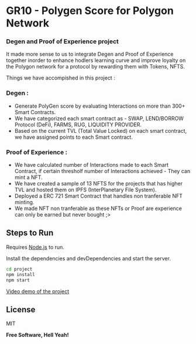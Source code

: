 # GR10 - Polygen Score for Polygon Network

### Degen and Proof of Experience project 

It made more sense to us to integrate Degen and Proof of Experience together inorder to enhance hodlers learning curve and improve loyalty on the Polygon network for a protocol by rewarding them with Tokens, NFTS.

Things we have accompished in this project :

### Degen :
- Generate PolyGen score by evaluating Interactions on  more than 300+ Smart Contracts.
- We have categorized each smart contract as - SWAP, LEND/BORROW Protocol (DeFi), FARMS, RUG, LIQUIDITY PROVIDER.
- Based on the current TVL (Total Value Locked) on each smart contract, we have assigned points to each Smart contract.

 ### Proof of Experience :
- We have calculated number of Interactions made to each Smart Contract, if certain thresholf number of Interactions achieved - They can mint a NFT.
- We have created a sample of 13 NFTS for the projects that has higher TVL and hosted them on IPFS (InterPlanetary File System). 
- Deployed a ERC 721 Smart Contract that handles non tranferable NFT minting. 
- We made NFT non tranferable as these NFTs or Proof are experience can only be earned but never bought ;>

## Steps to Run 

Requires [Node.js](https://nodejs.org/) to run.

Install the dependencies and devDependencies and start the server.

```sh
cd project
npm install
npm start
```
[Video demo of the project](https://www.youtube.com/watch?v=IijtdpAtOt0)

## License

MIT

**Free Software, Hell Yeah!**
